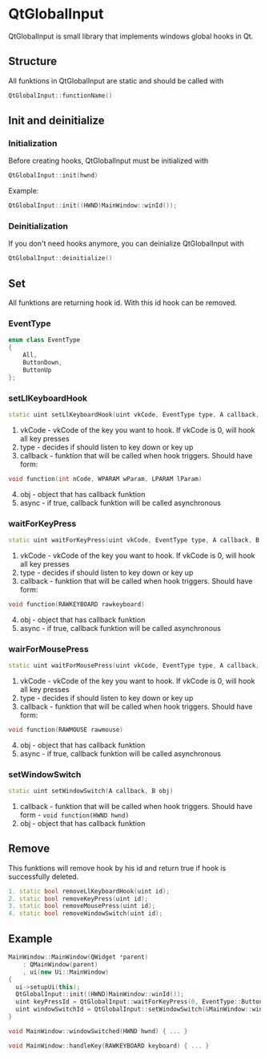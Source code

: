 # QtGlobalInput
QtGlobalInput is small library that implements windows global hooks in Qt.

## Structure
All funktions in QtGlobalInput are static and should be called with 
```cpp 
QtGlobalInput::functionName()
```
## Init and deinitialize
### Initialization
Before creating hooks, QtGlobalInput must be initialized with
```cpp 
QtGlobalInput::init(hwnd)
```

Example: 
```cpp
QtGlobalInput::init((HWND)MainWindow::winId());
```
### Deinitialization
If you don't need hooks anymore, you can deinialize QtGlobalInput with 
```cpp 
QtGlobalInput::deinitialize()
```

## Set
All funktions are returning hook id. With this id hook can be removed.
### EventType
```cpp
enum class EventType
{
    All,
    ButtonDown,
    ButtonUp
};
```
### setLlKeyboardHook
```cpp
static uint setLlKeyboardHook(uint vkCode, EventType type, A callback, B obj, bool async = false);
```
1. vkCode - vkCode of the key you want to hook. If vkCode is 0, will hook all key presses
2. type - decides if should listen to key down or key up
3. callback - funktion that will be called when hook triggers. Should have form: 
```cpp
void function(int nCode, WPARAM wParam, LPARAM lParam)
```
4. obj - object that has callback funktion
5. async - if true, callback funktion will be called asynchronous
### waitForKeyPress
```cpp
static uint waitForKeyPress(uint vkCode, EventType type, A callback, B obj, bool async = false);
```
1. vkCode - vkCode of the key you want to hook. If vkCode is 0, will hook all key presses
2. type - decides if should listen to key down or key up
3. callback - funktion that will be called when hook triggers. Should have form:
```cpp
void function(RAWKEYBOARD rawkeyboard)
```
4. obj - object that has callback funktion
5. async - if true, callback funktion will be called asynchronous
### wairForMousePress
```cpp
static uint waitForMousePress(uint vkCode, EventType type, A callback, B obj, bool async = false);
```
1. vkCode - vkCode of the key you want to hook. If vkCode is 0, will hook all key presses
2. type - decides if should listen to key down or key up
3. callback - funktion that will be called when hook triggers. Should have form: 
```cpp
void function(RAWMOUSE rawmouse)
```
4. obj - object that has callback funktion
5. async - if true, callback funktion will be called asynchronous
### setWindowSwitch
```cpp
static uint setWindowSwitch(A callback, B obj)
```
1. callback - funktion that will be called when hook triggers. Should have form - `void function(HWND hwnd)`
2. obj - object that has callback funktion

## Remove
This funktions will remove hook by his id and return true if hook is successfully deleted.
```cpp
1. static bool removeLlKeyboardHook(uint id);
2. static bool removeKeyPress(uint id);
3. static bool removeMousePress(uint id);
4. static bool removeWindowSwitch(uint id);
```
## Example
```cpp
MainWindow::MainWindow(QWidget *parent)
    : QMainWindow(parent)
    , ui(new Ui::MainWindow)
{
  ui->setupUi(this);
  QtGlobalInput::init((HWND)MainWindow::winId());
  uint keyPressId = QtGlobalInput::waitForKeyPress(0, EventType::ButtonUp, &MainWindow::handleKey, this, true);
  uint windowSwitchId = QtGlobalInput::setWindowSwitch(&MainWindow::windowSwitched, this);
}

void MainWindow::windowSwitched(HWND hwnd) { ... }

void MainWindow::handleKey(RAWKEYBOARD keyboard) { ... }
```
